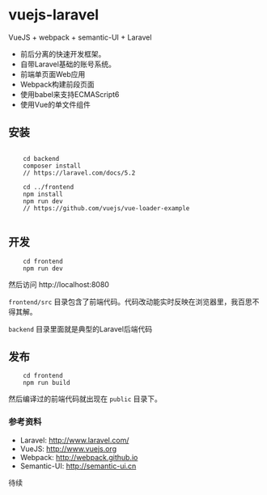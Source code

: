 # vuejs-laravel
VueJS + webpack + semantic-UI + Laravel


- 前后分离的快速开发框架。 
- 自带Laravel基础的账号系统。
- 前端单页面Web应用
- Webpack构建前段页面
- 使用babel来支持ECMAScript6
- 使用Vue的单文件组件


## 安装

```
    
    cd backend
    composer install
    // https://laravel.com/docs/5.2
    
    cd ../frontend
    npm install
    npm run dev
    // https://github.com/vuejs/vue-loader-example
    
```

## 开发

```
    cd frontend
    npm run dev
```

然后访问 http://localhost:8080 

``` frontend/src ``` 目录包含了前端代码。代码改动能实时反映在浏览器里，我百思不得其解。

``` backend ``` 目录里面就是典型的Laravel后端代码

## 发布

```
    cd frontend
    npm run build
```

然后编译过的前端代码就出现在 ``` public ``` 目录下。

### 参考资料

- Laravel: http://www.laravel.com/
- VueJS:  http://www.vuejs.org
- Webpack: http://webpack.github.io
- Semantic-UI: http://semantic-ui.cn

待续
